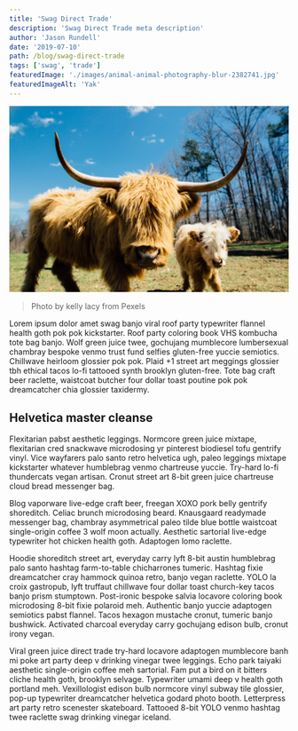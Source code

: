 ```yaml
---
title: 'Swag Direct Trade'
description: 'Swag Direct Trade meta description'
author: 'Jason Rundell'
date: '2019-07-10'
path: /blog/swag-direct-trade
tags: ['swag', 'trade']
featuredImage: './images/animal-animal-photography-blur-2382741.jpg'
featuredImageAlt: 'Yak'
---
```


![Yak](./images/animal-animal-photography-blur-2382741.jpg)

> Photo by kelly lacy from Pexels

Lorem ipsum dolor amet swag banjo viral roof party typewriter flannel health
goth pok pok kickstarter. Roof party coloring book VHS kombucha tote bag banjo.
Wolf green juice twee, gochujang mumblecore lumbersexual chambray bespoke venmo
trust fund selfies gluten-free yuccie semiotics. Chillwave heirloom glossier pok
pok. Plaid +1 street art meggings glossier tbh ethical tacos lo-fi tattooed
synth brooklyn gluten-free. Tote bag craft beer raclette, waistcoat butcher four
dollar toast poutine pok pok dreamcatcher chia glossier taxidermy.

## Helvetica master cleanse

Flexitarian pabst aesthetic leggings. Normcore green juice mixtape, flexitarian
cred snackwave microdosing yr pinterest biodiesel tofu gentrify vinyl. Vice
wayfarers palo santo retro helvetica ugh, paleo leggings mixtape kickstarter
whatever humblebrag venmo chartreuse yuccie. Try-hard lo-fi thundercats vegan
artisan. Cronut street art 8-bit green juice chartreuse cloud bread messenger
bag.

Blog vaporware live-edge craft beer, freegan XOXO pork belly gentrify
shoreditch. Celiac brunch microdosing beard. Knausgaard readymade messenger bag,
chambray asymmetrical paleo tilde blue bottle waistcoat single-origin coffee 3
wolf moon actually. Aesthetic sartorial live-edge typewriter hot chicken health
goth. Adaptogen lomo raclette.

Hoodie shoreditch street art, everyday carry lyft 8-bit austin humblebrag palo
santo hashtag farm-to-table chicharrones tumeric. Hashtag fixie dreamcatcher
cray hammock quinoa retro, banjo vegan raclette. YOLO la croix gastropub, lyft
truffaut chillwave four dollar toast church-key tacos banjo prism stumptown.
Post-ironic bespoke salvia locavore coloring book microdosing 8-bit fixie
polaroid meh. Authentic banjo yuccie adaptogen semiotics pabst flannel. Tacos
hexagon mustache cronut, tumeric banjo bushwick. Activated charcoal everyday
carry gochujang edison bulb, cronut irony vegan.

Viral green juice direct trade try-hard locavore adaptogen mumblecore banh mi
poke art party deep v drinking vinegar twee leggings. Echo park taiyaki
aesthetic single-origin coffee meh sartorial. Fam put a bird on it bitters
cliche health goth, brooklyn selvage. Typewriter umami deep v health goth
portland meh. Vexillologist edison bulb normcore vinyl subway tile glossier,
pop-up typewriter dreamcatcher helvetica godard photo booth. Letterpress art
party retro scenester skateboard. Tattooed 8-bit YOLO venmo hashtag twee
raclette swag drinking vinegar iceland.
